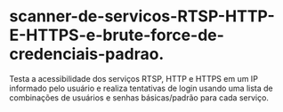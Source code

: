 # scanner-de-servicos-RTSP-HTTP-E-HTTPS-e-brute-force-de-credenciais-padrao.
Testa a acessibilidade dos serviços RTSP, HTTP e HTTPS em um IP informado pelo usuário e realiza tentativas de login usando uma lista de combinações de usuários e senhas básicas/padrão para cada serviço.

